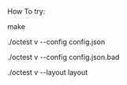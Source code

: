How To try:

make

./octest v --config config.json

./octest v --config config.json.bad

./octest v --layout layout
